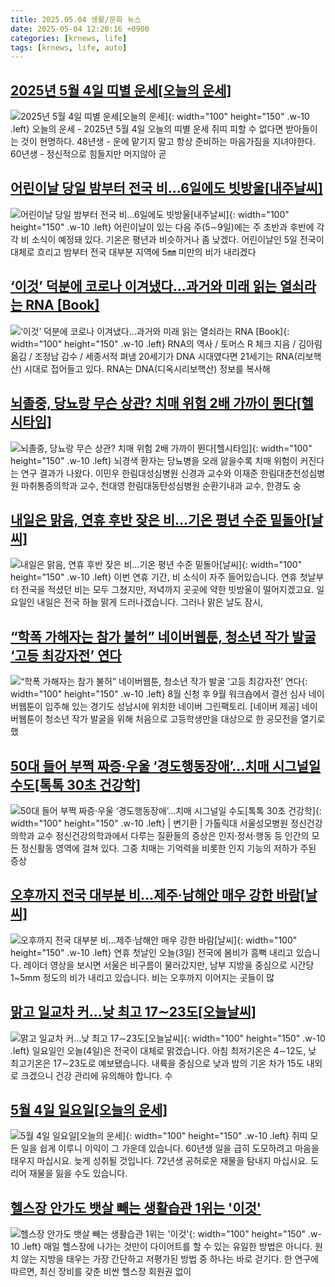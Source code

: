 ```yaml
---
title: 2025.05.04 생활/문화 뉴스
date: 2025-05-04 12:20:16 +0900
categories: [krnews, life]
tags: [krnews, life, auto]
---
```

## [2025년 5월 4일 띠별 운세[오늘의 운세]](https://n.news.naver.com/mnews/article/018/0006005220)

![2025년 5월 4일 띠별 운세[오늘의 운세]](https://mimgnews.pstatic.net/image/origin/018/2025/05/04/6005220.jpg?type=nf220_150){: width="100" height="150" .w-10 .left}
오늘의 운세 - 2025년 5월 4일 오늘의 띠별 운세 쥐띠 피할 수 없다면 받아들이는 것이 현명하다. 48년생 - 운에 맡기지 말고 항상 준비하는 마음가짐을 지녀야한다. 60년생 - 정신적으로 힘들지만 머지않아 곧

## [어린이날 당일 밤부터 전국 비…6일에도 빗방울[내주날씨]](https://n.news.naver.com/mnews/article/001/0015367371)

![어린이날 당일 밤부터 전국 비…6일에도 빗방울[내주날씨]](https://mimgnews.pstatic.net/image/origin/001/2025/05/03/15367371.jpg?type=nf220_150){: width="100" height="150" .w-10 .left}
어린이날이 있는 다음 주(5∼9일)에는 주 초반과 후반에 각각 비 소식이 예정돼 있다. 기온은 평년과 비슷하거나 좀 낮겠다. 어린이날인 5일 전국이 대체로 흐리고 밤부터 전국 대부분 지역에 5㎜ 미만의 비가 내리겠다

## [‘이것’ 덕분에 코로나 이겨냈다…과거와 미래 읽는 열쇠라는 RNA [Book]](https://n.news.naver.com/mnews/article/009/0005486812)

![‘이것’ 덕분에 코로나 이겨냈다…과거와 미래 읽는 열쇠라는 RNA [Book]](https://mimgnews.pstatic.net/image/origin/009/2025/05/04/5486812.jpg?type=nf220_150){: width="100" height="150" .w-10 .left}
RNA의 역사 / 토머스 R 체크 지음 / 김아림 옮김 / 조정남 감수 / 세종서적 펴냄 20세기가 DNA 시대였다면 21세기는 RNA(리보핵산) 시대로 접어들고 있다. RNA는 DNA(디옥시리보핵산) 정보를 복사해

## [뇌졸중, 당뇨랑 무슨 상관? 치매 위험 2배 가까이 뛴다[헬시타임]](https://n.news.naver.com/mnews/article/011/0004481475)

![뇌졸중, 당뇨랑 무슨 상관? 치매 위험 2배 가까이 뛴다[헬시타임]](https://mimgnews.pstatic.net/image/origin/011/2025/05/04/4481475.jpg?type=nf220_150){: width="100" height="150" .w-10 .left}
뇌경색 환자는 당뇨병을 오래 앓을수록 치매 위험이 커진다는 연구 결과가 나왔다. 이민우 한림대성심병원 신경과 교수와 이재준 한림대춘천성심병원 마취통증의학과 교수, 천대영 한림대동탄성심병원 순환기내과 교수, 한경도 숭

## [내일은 맑음, 연휴 후반 잦은 비…기온 평년 수준 밑돌아[날씨]](https://n.news.naver.com/mnews/article/422/0000737252)

![내일은 맑음, 연휴 후반 잦은 비…기온 평년 수준 밑돌아[날씨]](https://mimgnews.pstatic.net/image/origin/422/2025/05/03/737252.jpg?type=nf220_150){: width="100" height="150" .w-10 .left}
이번 연휴 기간, 비 소식이 자주 들어있습니다. 연휴 첫날부터 전국을 적셨던 비는 모두 그쳤지만, 저녁까지 곳곳에 약한 빗방울이 떨어지겠고요. 일요일인 내일은 전국 하늘 맑게 드러나겠습니다. 그러나 맑은 날도 잠시,

## [“학폭 가해자는 참가 불허” 네이버웹툰, 청소년 작가 발굴 ‘고등 최강자전’ 연다](https://n.news.naver.com/mnews/article/016/0002466620)

![“학폭 가해자는 참가 불허” 네이버웹툰, 청소년 작가 발굴 ‘고등 최강자전’ 연다](https://mimgnews.pstatic.net/image/origin/016/2025/05/03/2466620.jpg?type=nf220_150){: width="100" height="150" .w-10 .left}
8월 신청 후 9월 워크숍에서 결선 심사 네이버웹툰이 입주해 있는 경기도 성남시에 위치한 네이버 그린팩토리. [네이버 제공] 네이버웹툰이 청소년 작가 발굴을 위해 처음으로 고등학생만을 대상으로 한 공모전을 열기로 했

## [50대 들어 부쩍 짜증·우울 ‘경도행동장애’…치매 시그널일 수도[톡톡 30초 건강학]](https://n.news.naver.com/mnews/article/032/0003367276)

![50대 들어 부쩍 짜증·우울 ‘경도행동장애’…치매 시그널일 수도[톡톡 30초 건강학]](https://mimgnews.pstatic.net/image/origin/032/2025/05/03/3367276.jpg?type=nf220_150){: width="100" height="150" .w-10 .left}
| 변기환 | 가톨릭대 서울성모병원 정신건강의학과 교수 정신건강의학과에서 다루는 질환들의 증상은 인지·정서·행동 등 인간의 모든 정신활동 영역에 걸쳐 있다. 그중 치매는 기억력을 비롯한 인지 기능의 저하가 주된 증상

## [오후까지 전국 대부분 비…제주·남해안 매우 강한 바람[날씨]](https://n.news.naver.com/mnews/article/055/0001254975)

![오후까지 전국 대부분 비…제주·남해안 매우 강한 바람[날씨]](https://mimgnews.pstatic.net/image/origin/055/2025/05/03/1254975.jpg?type=nf220_150){: width="100" height="150" .w-10 .left}
연휴 첫날인 오늘(3일) 전국에 봄비가 흠뻑 내리고 있습니다. 레이더 영상을 보시면 서울은 비구름이 물러갔지만, 남부 지방을 중심으로 시간당 1~5mm 정도의 비가 내리고 있습니다. 비는 오후까지 이어지는 곳들이 많

## [맑고 일교차 커…낮 최고 17∼23도[오늘날씨]](https://n.news.naver.com/mnews/article/374/0000438769)

![맑고 일교차 커…낮 최고 17∼23도[오늘날씨]](https://mimgnews.pstatic.net/image/origin/374/2025/05/04/438769.jpg?type=nf220_150){: width="100" height="150" .w-10 .left}
일요일인 오늘(4일)은 전국이 대체로 맑겠습니다. 아침 최저기온은 4∼12도, 낮 최고기온은 17∼23도로 예보됐습니다. 내륙을 중심으로 낮과 밤의 기온 차가 15도 내외로 크겠으니 건강 관리에 유의해야 합니다. 수

## [5월 4일 일요일[오늘의 운세]](https://n.news.naver.com/mnews/article/366/0001074574)

![5월 4일 일요일[오늘의 운세]](https://mimgnews.pstatic.net/image/origin/366/2025/05/04/1074574.jpg?type=nf220_150){: width="100" height="150" .w-10 .left}
쥐띠 모든 일을 쉽게 이루니 이익이 그 가운데 있습니다. 60년생 일을 급히 도모하려고 마음을 태우지 마십시요. 늦게 성취될 것입니다. 72년생 공허로운 재물을 탐내지 마십시요. 도리어 재물을 잃을 수도 있습니다.

## [헬스장 안가도 뱃살 빼는 생활습관 1위는 '이것'](https://n.news.naver.com/mnews/article/053/0000049681)

![헬스장 안가도 뱃살 빼는 생활습관 1위는 '이것'](https://mimgnews.pstatic.net/image/origin/053/2025/05/04/49681.jpg?type=nf220_150){: width="100" height="150" .w-10 .left}
매일 헬스장에 나가는 것만이 다이어트를 할 수 있는 유일한 방법은 아니다. 원치 않는 지방을 태우는 가장 간단하고 저평가된 방법 중 하나는 바로 걷기다. 한 연구에 따르면, 최신 장비를 갖춘 비싼 헬스장 회원권 없이

